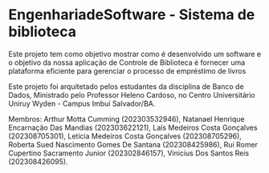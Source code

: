 # EngenhariadeSoftware - Sistema de biblioteca

Este projeto tem como objetivo mostrar como é desenvolvido um software e o objetivo da nossa aplicação de Controle de Biblioteca é fornecer uma plataforma eficiente para gerenciar o processo de empréstimo de livros

Este projeto foi arquitetado pelos estudantes da disciplina de Banco de Dados, Ministrado pelo Professor Heleno Cardoso, no Centro Universitário Uniruy Wyden - Campus Imbuí Salvador/BA. 

Membros: Arthur Motta Cumming (202303532946), Natanael Henrique Encarnação Das Mandias (202303622121), Laís Medeiros Costa Gonçalves (202308705301), Letícia Medeiros Costa Gonçalves (202308705296), Roberta Sued Nascimento Gomes De Santana (202308425986), Rui Romer Cupertino Sacramento Junior (202302846157), Vinicius Dos Santos Reis (202308426095).
